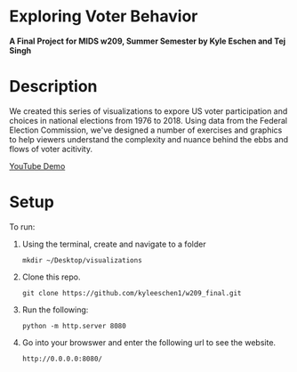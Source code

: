 # Exploring Voter Behavior

**A Final Project for MIDS w209, Summer Semester by Kyle Eschen and Tej Singh**

# Description

We created this series of visualizations to expore US voter participation and choices in national elections from 1976 to 2018. Using data from the Federal Election Commission, we've designed a number of exercises and graphics to help viewers understand the complexity and nuance behind the ebbs and flows of voter acitivity.

[YouTube Demo](https://youtu.be/ADbyJoaaDQE)


# Setup

To run:

1. Using the terminal, create and navigate to a folder

   ```mkdir ~/Desktop/visualizations```

2. Clone this repo.

   ```git clone https://github.com/kyleeschen1/w209_final.git```
   
3. Run the following:

    ```python -m http.server 8080```
    
4. Go into your browswer and enter the following url to see the website.

   ```http://0.0.0.0:8080/```




